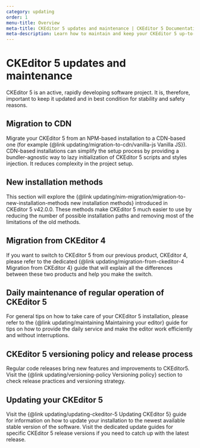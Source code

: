 ```yaml
---
category: updating
order: 1
menu-title: Overview
meta-title: CKEditor 5 updates and maintenance | CKEditor 5 Documentation
meta-description: Learn how to maintain and keep your CKEditor 5 up-to-date at all times.
---
```


# CKEditor&nbsp;5 updates and maintenance

CKEditor&nbsp;5 is an active, rapidly developing software project. It is, therefore, important to keep it updated and in best condition for stability and safety reasons.

## Migration to CDN

Migrate your CKEditor&nbsp;5 from an NPM-based installation to a CDN-based one (for example {@link updating/migration-to-cdn/vanilla-js Vanilla JS}). CDN-based installations can simplify the setup process by providing a bundler-agnostic way to lazy initialization of CKEditor&nbsp;5 scripts and styles injection. It reduces complexity in the project setup.

## New installation methods

This section will explore the {@link updating/nim-migration/migration-to-new-installation-methods new installation methods} introduced in CKEditor&nbsp;5 v42.0.0. These methods make CKEditor 5 much easier to use by reducing the number of possible installation paths and removing most of the limitations of the old methods.

## Migration from CKEditor 4

If you want to switch to CKEditor&nbsp;5 from our previous product, CKEditor&nbsp;4, please refer to the dedicated {@link updating/migration-from-ckeditor-4 Migration from CKEditor 4} guide that will explain all the differences between these two products and help you make the switch.

## Daily maintenance of regular operation of CKEditor&nbsp;5

For general tips on how to take care of your CKEditor&nbsp;5 installation, please refer to the {@link updating/maintaining Maintaining your editor} guide for tips on how to provide the daily service and make the editor work efficiently and without interruptions.

## CKEditor&nbsp;5 versioning policy and release process

Regular code releases bring new features and improvements to CKEditor5. Visit the {@link updating/versioning-policy Versioning policy} section to check release practices and versioning strategy.

## Updating your CKEditor&nbsp;5

Visit the {@link updating/updating-ckeditor-5 Updating CKEditor&nbsp;5} guide for information on how to update your installation to the newest available stable version of the software. Visit the dedicated update guides for specific CKEditor&nbsp;5 release versions if you need to catch up with the latest release.

